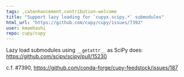 ```yaml
---
tags: ,catenhancement,contribution-welcome
title: "Support lazy loading for `cupyx.scipy.*` submodules"
html_url: "https://github.com/cupy/cupy/issues/7392"
user: kmaehashi
repo: cupy/cupy
---
```


Lazy load submodules using `__getattr__` as SciPy does: https://github.com/scipy/scipy/pull/15230

c.f. #7390, https://github.com/conda-forge/cupy-feedstock/issues/187
